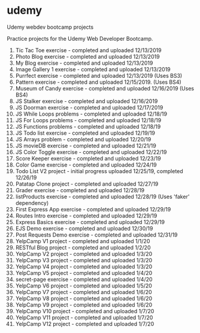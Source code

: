 # udemy
Udemy webdev bootcamp projects

Practice projects for the Udemy Web Developer Bootcamp.

1) Tic Tac Toe exercise - completed and uploaded 12/13/2019
2) Photo Blog exercise - completed and uploaded 12/13/2019
3) My Blog exercise - completed and uploaded 12/13/2019
4) Image Gallery 1 exercise - completed and uploaded 12/13/2019
5) Purrfect exercise - completed and uploaded 12/13/2019 (Uses BS3)
6) Pattern exercise - completed and uploaded 12/15/2019. (Uses BS4)
7) Museum of Candy exercise - completed and uploaded 12/16/2019 (Uses BS4)
8) JS Stalker exercise - completed and uploaded 12/16/2019
9) JS Doorman exercise - completed and uploaded 12/17/2019
10) JS While Loops problems - completed and uploaded 12/18/19
11) JS For Loops problems -  completed and uploaded 12/18/19
12) JS Functions problems - completed and uploaded 12/18/19
13) JS Todo list exercise - completed and uploaded 12/19/19
14) JS Arrays problem - completed and uploaded 12/20/19
15) JS movieDB exercise - completed and uploaded 12/21/19
16) JS Color Toggle exercise - completed and uploaded 12/22/19
17) Score Keeper exercise - completed and uploaded 12/23/19
18) Color Game exercise - completed and uploaded 12/24/19
19) Todo List V2 project - initial progress uploaded 12/25/19, completed 12/26/19
20) Patatap Clone project - completed and uploaded 12/27/19
21) Grader exercise - completed and uploaded 12/28/19
22) listProducts exercise - completed and uploaded 12/28/19 (Uses 'faker' dependency)
23) First Express App exercise - completed and uploaded 12/29/19
24) Routes Intro exercise - completed and uploaded 12/29/19
25) Express Basics exercise - completed and uploaded 12/29/19
26) EJS Demo exercise - completed and uploaded 12/30/19
27) Post Requests Demo exercise - completed and uploaded 12/31/19
28) YelpCamp V1 project - completed and uploaded 1/1/20
29) RESTful Blog project - completed and uploaded 1/2/20
29) YelpCamp V2 project - completed and uploaded 1/3/20
30) YelpCamp V3 project - completed and uploaded 1/3/20
31) YelpCamp V4 project - completed and uploaded 1/3/20
32) YelpCamp V5 project - completed and uploaded 1/4/20
33) secret-page exercise - completed and uploaded 1/4/20
34) YelpCamp V6 project - completed and uploaded 1/5/20
35) YelpCamp V7 project - completed and uploaded 1/6/20
36) YelpCamp V8 project - completed and uploaded 1/6/20
37) YelpCamp V9 project - completed and uploaded 1/6/20
38) YelpCamp V10 project - completed and uploaded 1/7/20
39) YelpCamp V11 project - completed and uploaded 1/7/20
40) YelpCamp V12 project - completed and uploaded 1/7/20